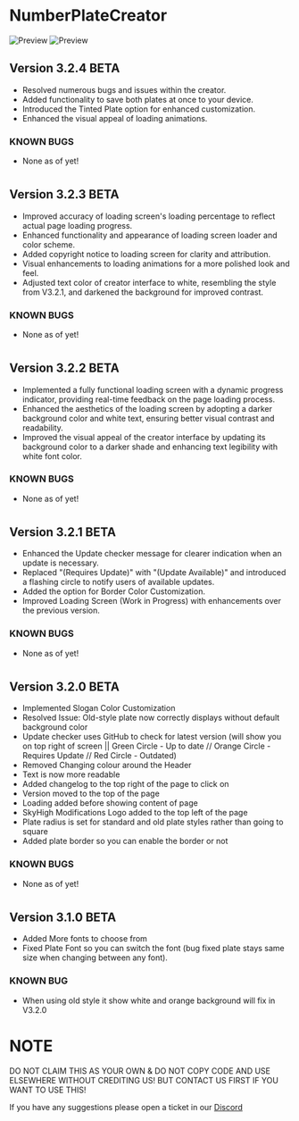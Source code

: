 # NumberPlateCreator

![Preview](https://media.discordapp.net/attachments/1079022575474188351/1226099552042356809/numberplatecreator.jpg?ex=66238931&is=66111431&hm=aa710a5abe4618ab86f72ebae3f319d8d31bfc43f509d9fd524093dbe67d162a&=&format=webp&width=300&height=300) ![Preview](https://media.discordapp.net/attachments/1079022575474188351/1226101176211214380/numberplatecreator2.jpg?ex=66238ab4&is=661115b4&hm=dc19d925240b2a29a72a66700b4d46165e263cc2f90a7f8c1623f6c89fab053c&=&format=webp&width=300&height=300)

## Version 3.2.4 BETA
- Resolved numerous bugs and issues within the creator.
- Added functionality to save both plates at once to your device.
- Introduced the Tinted Plate option for enhanced customization.
- Enhanced the visual appeal of loading animations.
### KNOWN BUGS
- None as of yet!
  
#

## Version 3.2.3 BETA
- Improved accuracy of loading screen's loading percentage to reflect actual page loading progress.
- Enhanced functionality and appearance of loading screen loader and color scheme.
- Added copyright notice to loading screen for clarity and attribution.
- Visual enhancements to loading animations for a more polished look and feel.
- Adjusted text color of creator interface to white, resembling the style from V3.2.1, and darkened the background for improved contrast.
### KNOWN BUGS
- None as of yet!
  
#

## Version 3.2.2 BETA
- Implemented a fully functional loading screen with a dynamic progress indicator, providing real-time feedback on the page loading process.
- Enhanced the aesthetics of the loading screen by adopting a darker background color and white text, ensuring better visual contrast and readability.
- Improved the visual appeal of the creator interface by updating its background color to a darker shade and enhancing text legibility with white font color.
### KNOWN BUGS
- None as of yet!
  
#

## Version 3.2.1 BETA
- Enhanced the Update checker message for clearer indication when an update is necessary.
- Replaced "(Requires Update)" with "(Update Available)" and introduced a flashing circle to notify users of available updates.
- Added the option for Border Color Customization.
- Improved Loading Screen (Work in Progress) with enhancements over the previous version.
### KNOWN BUGS
- None as of yet!
  
#

## Version 3.2.0 BETA
- Implemented Slogan Color Customization
- Resolved Issue: Old-style plate now correctly displays without default background color
- Update checker uses GitHub to check for latest version (will show you on top right of screen || Green Circle - Up to date // Orange Circle - Requires Update // Red Circle - Outdated)
- Removed Changing colour around the Header
- Text is now more readable
- Added changelog to the top right of the page to click on
- Version moved to the top of the page
- Loading added before showing content of page 
- SkyHigh Modifications Logo added to the top left of the page
- Plate radius is set for standard and old plate styles rather than going to square
- Added plate border so you can enable the border or not
### KNOWN BUGS
- None as of yet!
  
#

## Version 3.1.0 BETA
- Added More fonts to choose from
- Fixed Plate Font so you can switch the font (bug fixed plate stays same size when changing between any font).
### KNOWN BUG
- When using old style it show white and orange background will fix in V3.2.0

# NOTE
DO NOT CLAIM THIS AS YOUR OWN & DO NOT COPY CODE AND USE ELSEWHERE WITHOUT CREDITING US! BUT CONTACT US FIRST IF YOU WANT TO USE THIS!

If you have any suggestions please open a ticket in our [Discord](https://discord.com/invite/tKQgdQuJYF)
